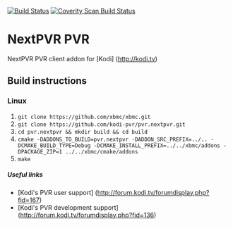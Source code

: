 [![Build Status](https://travis-ci.org/kodi-pvr/pvr.nextpvr.svg?branch=master)](https://travis-ci.org/kodi-pvr/pvr.nextpvr)
[![Coverity Scan Build Status](https://scan.coverity.com/projects/5120/badge.svg)](https://scan.coverity.com/projects/5120)

# NextPVR PVR
NextPVR PVR client addon for [Kodi] (http://kodi.tv)

## Build instructions

### Linux

1. `git clone https://github.com/xbmc/xbmc.git`
2. `git clone https://github.com/kodi-pvr/pvr.nextpvr.git`
3. `cd pvr.nextpvr && mkdir build && cd build`
4. `cmake -DADDONS_TO_BUILD=pvr.nextpvr -DADDON_SRC_PREFIX=../.. -DCMAKE_BUILD_TYPE=Debug -DCMAKE_INSTALL_PREFIX=../../xbmc/addons -DPACKAGE_ZIP=1 ../../xbmc/cmake/addons`
5. `make`

##### Useful links

* [Kodi's PVR user support] (http://forum.kodi.tv/forumdisplay.php?fid=167)
* [Kodi's PVR development support] (http://forum.kodi.tv/forumdisplay.php?fid=136)
